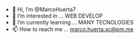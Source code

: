 - 👋 Hi, I’m @MarcoHuerta7
- 👀 I’m interested in ... WEB DEVELOP
- 🌱 I’m currently learning ... MANY TECNOLOGIES 
- 📫 How to reach me ... marco.huerta.sc@pm.me

<!---
MarcoHuerta7/MarcoHuerta7 is a ✨ special ✨ repository because its `README.md` (this file) appears on your GitHub profile.
You can click the Preview link to take a look at your changes.
--->
